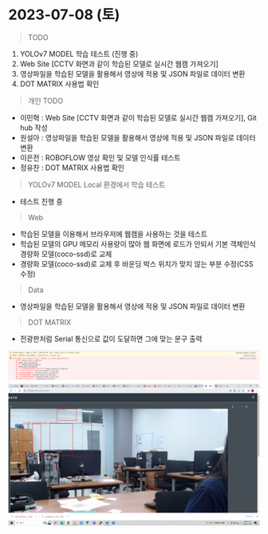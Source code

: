 # 2023-07-08 (토)

> TODO
1. YOLOv7 MODEL 학습 테스트 (진행 중)
2. Web Site [CCTV 화면과 같이 학습된 모델로 실시간 웹캠 가져오기]
3. 영상파일을 학습된 모델을 활용해서 영상에 적용 및 JSON 파일로 데이터 변환
4. DOT MATRIX 사용법 확인

> 개인 TODO
- 이민혁 : Web Site [CCTV 화면과 같이 학습된 모델로 실시간 웹캠 가져오기], Git hub 작성
- 원설아 : 영상파일을 학습된 모델을 활용해서 영상에 적용 및 JSON 파일로 데이터 변환
- 이은전 : ROBOFLOW 영상 확인 및 모델 인식률 테스트
- 정유찬 : DOT MATRIX 사용법 확인

> YOLOv7 MODEL Local 환경에서 학습 테스트
- 테스트 진행 중

> Web
- 학습된 모델을 이용해서 브라우저에 웹캠을 사용하는 것을 테스트
- 학습된 모델의 GPU 메모리 사용량이 많아 웹 화면에 로드가 안되서 기본 객체인식 경량화 모델(coco-ssd)로 교체
- 경량화 모델(coco-ssd)로 교체 후 바운딩 박스 위치가 맞지 않는 부분 수정(CSS 수정)

> Data
- 영상파일을 학습된 모델을 활용해서 영상에 적용 및 JSON 파일로 데이터 변환

> DOT MATRIX
- 전광판처럼 Serial 통신으로 값이 도달하면 그에 맞는 문구 출력


![GPU_false](./img/GPU_false.png)
![webcam_detect](./img/webcam_detect.png)
